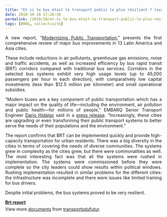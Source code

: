 ```yaml
---
title: "Et si le bus était le transport public le plus résilient ? leçons du dernier rapport Modernizing Public Transportation"
date: 2010-10-18 17:26:38
permalink: /2010/10/et-si-le-bus-etait-le-transport-public-le-plus-resilient-lecons-du-dernier-rapport-modernizing-publi.html
tags: [BHNS, collectivité]
---
```


<p style="text-align: justify">A new report, “<a href="http://www.embarq.org/en/modernizing-public-transportation">Modernizing Public Transportation</a>,” presents the first comprehensive review of major bus improvements in 13 Latin America and Asia cities.</p> <p style="text-align: justify">These include reductions in air pollutants, greenhouse gas emissions, noise and traffic accidents, as well as increased efficiency by bus rapid transit (BRT) corridors compared with traditional bus services. Corridors in the selected bus systems exhibit very high usage levels (up to 45,000 passengers per hour in each direction), with comparatively low capital investments (less than $12.5 million per kilometer) and small operational subsidies. </p>  <!--more-->   <p style="text-align: justify">“Modern buses are a key component of public transportation which has a major impact on the quality of life—including the environment, air pollution and public health—for millions of people,” EMBARQ Senior Transport Engineer <a href="http://www.wri.org/profile/dario-hidalgo">Dario Hidalgo</a> said in a <a href="http://www.embarq.org/en/news/10/09/29/embarq-releases-report-summarizing-lessons-learned-major-bus-improvements-latin-americ">press release</a>. “Increasingly, these cities are upgrading or even transforming their public transport systems to better serve the needs of their populations and the environment.”</p> <p style="text-align: justify">The report confirms that BRT can be implemented quickly and provide high-capacity transportation for urban residents. There was a big diversity in the cities in terms of covering the needs of diverse communities. The systems grew in complexity as the cities grew, but there were commonalities as well. The most interesting fact was that all the systems were rushed in implementation. The systems were commissioned before they were complete so the city leaders could show results within political windows. Rushing implementation resulted in similar problems for the different cities: the infrastructure was incomplete and there were issues like limited training for bus drivers.</p> <p>Despite initial problems, the bus systems proved to be very resilient.</p> <div id="__ss_5477727" style="width: 477px"><strong style="margin: 12px 0 4px"><a href="http://www.slideshare.net/transportsdufutur/brt-report" title="Brt report">Brt report</a></strong>        <div style="padding: 5px 0 12px">View more <a href="http://www.slideshare.net/">documents</a> from <a href="http://www.slideshare.net/transportsdufutur">transportsdufutur</a>.</div> </div>
